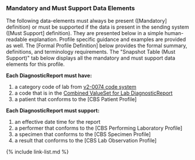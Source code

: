 ### Mandatory and Must Support Data Elements

The following data-elements must always be present ([Mandatory] definition) or must be supported if the data is present in the sending system ([Must Support] definition). They are presented below in a simple human-readable explanation. Profile specific guidance and examples are provided as well.  The [Formal Profile Definition] below provides the  formal summary, definitions, and terminology requirements.  The "Snapshot Table (Must Support)" tab below displays all the mandatory and must support data elements for this profile.

**Each DiagnosticReport must have:**

1. a category code of lab from [v2-0074 code system](https://terminology.hl7.org/2.1.0/CodeSystem-v2-0074.html)
1. a code that is in the [Combined ValueSet for Lab DiagnosticReport](ValueSet-CBSLabDiagnosticReportVS.html)
1. a patient that conforms to the [CBS Patient Profile]

**Each DiagnosticReport must support:**

1. an effective date time for the report
1. a performer that conforms to the [CBS Performing Laboratory Profile]
1. a specimen that conforms to the [CBS Specimen Profile]
1. a result that conforms to the [CBS Lab Observation Profile]

{% include link-list.md %}